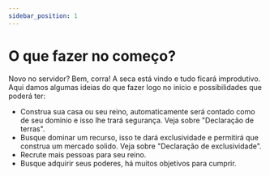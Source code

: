 ```yaml
---
sidebar_position: 1
---
```


# O que fazer no começo?

Novo no servidor? Bem, corra! A seca está vindo e tudo ficará improdutivo.
Aqui damos algumas ideias do que fazer logo no inicio e possibilidades que poderá ter:

- Construa sua casa ou seu reino, automaticamente será contado como de seu dominio e isso lhe trará
  segurança. Veja sobre "Declaração de terras".
- Busque dominar um recurso, isso te dará exclusividade e permitirá que construa um mercado solido. Veja
  sobre "Declaração de exclusividade".
- Recrute mais pessoas para seu reino.
- Busque adquirir seus poderes, há muitos objetivos para cumprir.

